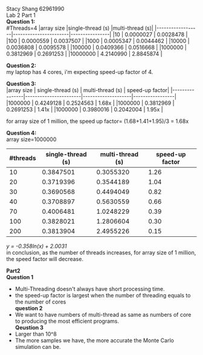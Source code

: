 Stacy Shang 62961990  
Lab 2 Part 1  
**Question 1:**    
 #Threads=4
 |array size        |single-thread (s)      |multi-thread (s)|
 |------------------|-----------------------|----------------|
 |10                |   0.0000027           |  0.0028478     |
 |100               |   0.0000559           |  0.0037507     |
 |1000              |   0.0005347           |  0.0044462     |
 |10000             |   0.0036808           |  0.0095578     |
 |100000            |   0.0409366           |  0.0516668     |
 |1000000           |   0.3812969           |  0.2691253     |
 |10000000          |   4.2140990           |  2.8845874     |
 
 **Question 2:**  
 my laptop has 4 cores, i'm expecting speed-up factor of 4.    
 
 **Question 3:**  
 |array size      |  single-thread (s)    |  multi-thread (s)  |  speed-up factor|
 |----------------|-----------------------|--------------------|-----------------|
 |1000000         |      0.4249128        |     0.2524563      |     1.68x       |
 |1000000         |      0.3812969        |     0.2691253      |     1.41x       |
 |1000000         |      0.3980016        |     0.2042004      |     1.95x       |  
 
 for array size of 1 million, the speed up factor= (1.68+1.41+1.95)/3 = 1.68x
 
 **Question 4:**  
 array size=1000000  
 
 |#threads     |   single-thread (s)    |  multi-thread (s) |   speed-up factor|
 |-------------|-----------------------|--------------------|-------------------|
 |10            |     0.3847501         |    0.3055320      |      1.26|
 |20            |     0.3719396         |    0.3544189      |       1.04|
 |30            |     0.3690568         |    0.4494049      |       0.82|
 |40            |     0.3708897         |    0.5630559      |       0.66|
 |70            |     0.4006481         |    1.0248229      |       0.39|
 |100           |     0.3828021         |    1.2806604      |       0.30|
 |200           |     0.3813904         |    2.4955226      |       0.15|    
 
 *y = -0.358ln(x) + 2.0031*  
 in conclusion, as the number of threads increases, for array size of 1 million, the speed factor will decrease.  
 
 **Part2**   
 **Question 1**  
 - Multi-Threading doesn't always have short processing time.
 - the speed-up factor is largest when the number of threading equals to the number of cores  
 **question 2**  
 - We want to have numbers of multi-thread as same as numbers of core to producing the most efficient programs.  
 **Qeustion 3**
 - Larger than 10^8
 - The more samples we have, the more accurate the Monte Carlo simulation can be.
